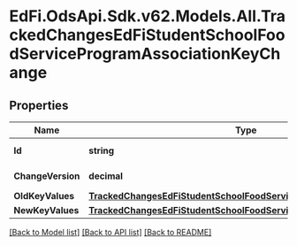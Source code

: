 # EdFi.OdsApi.Sdk.v62.Models.All.TrackedChangesEdFiStudentSchoolFoodServiceProgramAssociationKeyChange

## Properties

Name | Type | Description | Notes
------------ | ------------- | ------------- | -------------
**Id** | **string** | Resource identifier | [optional] 
**ChangeVersion** | **decimal** | Change version | [optional] 
**OldKeyValues** | [**TrackedChangesEdFiStudentSchoolFoodServiceProgramAssociationKey**](TrackedChangesEdFiStudentSchoolFoodServiceProgramAssociationKey.md) |  | [optional] 
**NewKeyValues** | [**TrackedChangesEdFiStudentSchoolFoodServiceProgramAssociationKey**](TrackedChangesEdFiStudentSchoolFoodServiceProgramAssociationKey.md) |  | [optional] 

[[Back to Model list]](../README.md#documentation-for-models) [[Back to API list]](../README.md#documentation-for-api-endpoints) [[Back to README]](../README.md)

